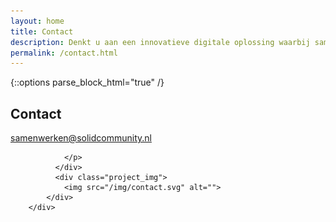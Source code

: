 ```yaml
---
layout: home
title: Contact
description: Denkt u aan een innovatieve digitale oplossing waarbij samenwerking in data belangrijk is? En benieuwd hoe wij uw project mee kunnen ondersteunen en ontwikkelen? Neem contact op via onderstaand mailadres en we nemen contact met u op.
permalink: /contact.html
---
```


{::options parse_block_html="true" /}
<div class="wrapperprojects" markdown="0">
            <div class="projectblock">
             <div class="project_text">
              <h2>
Contact
              </h2>
              <p>
                <a href="mailto:samenwerken@solidcommunity.nl">samenwerken@solidcommunity.nl</a>

                </p>
              </div>
              <div class="project_img">
                <img src="/img/contact.svg" alt="">
            </div>         
        </div>
</div>
